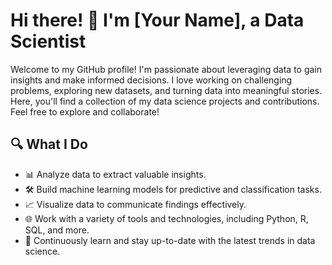 # Hi there! 👋 I'm [Your Name], a Data Scientist

Welcome to my GitHub profile! I'm passionate about leveraging data to gain insights and make informed decisions. I love working on challenging problems, exploring new datasets, and turning data into meaningful stories. Here, you'll find a collection of my data science projects and contributions. Feel free to explore and collaborate!

## 🔍 What I Do

- 📊 Analyze data to extract valuable insights.
- 🛠️ Build machine learning models for predictive and classification tasks.
- 📈 Visualize data to communicate findings effectively.
- 🌐 Work with a variety of tools and technologies, including Python, R, SQL, and more.
- 🤖 Continuously learn and stay up-to-date with the latest trends in data science.
